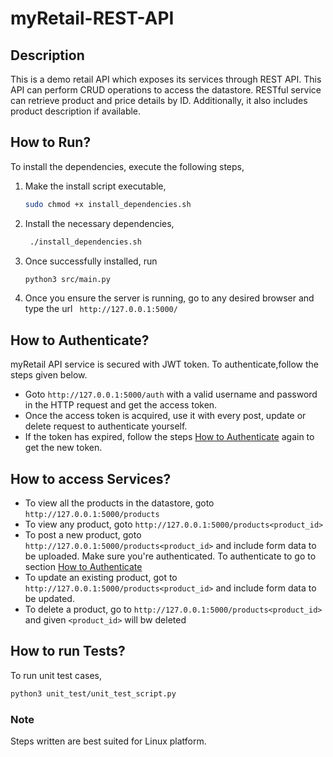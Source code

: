 # myRetail-REST-API

## Description 

This is a demo retail API which exposes its services through REST API. This API can perform CRUD operations to access the datastore. RESTful service can retrieve product and price details by ID. Additionally, it also includes product description if available. 

## How to Run?

To install the dependencies, execute the following steps,

1. Make the install script executable,
    ```bash
   sudo chmod +x install_dependencies.sh 
   ```
   
2. Install the necessary dependencies,
   ```bash
    ./install_dependencies.sh
    ```
3. Once successfully installed, run
    ```bash
   python3 src/main.py 
   ```
   
4. Once you ensure the server is running, go to any desired browser and type the url ` http://127.0.0.1:5000/`

## How to Authenticate?

myRetail API service is secured with JWT token. To authenticate,follow the steps given below.

* Goto `http://127.0.0.1:5000/auth` with a valid username and password in the HTTP request and get the access token.
* Once the access token is acquired, use it with every post, update or delete request to authenticate yourself.
* If the token has expired, follow the steps [How to Authenticate](#how-to-authenticate) again to get the new token.

## How to access Services?
* To view all the products in the datastore, goto `http://127.0.0.1:5000/products`
* To view any product, goto `http://127.0.0.1:5000/products<product_id>`
* To post a new product, goto `http://127.0.0.1:5000/products<product_id>` and include form data to be uploaded. Make sure you're authenticated. To authenticate to go to section [How to Authenticate](#how-to-authenticate)
* To update an existing product, got to `http://127.0.0.1:5000/products<product_id>` and include form data to be updated.
* To delete a product, go to `http://127.0.0.1:5000/products<product_id>` and given `<product_id>` will bw deleted

## How to run Tests?
To run unit test cases,
```bash
python3 unit_test/unit_test_script.py
```

### Note
Steps written are best suited for Linux platform.
